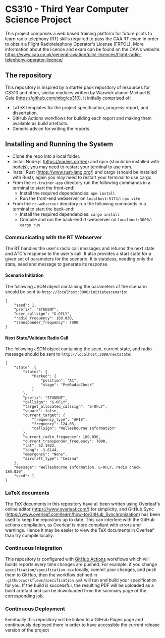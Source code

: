 # CS310 - Third Year Computer Science Project
This project comprises a web based training platform for future pilots to learn radio telephony (RT) skills required to pass the CAA RT exam in order to obtain a Flight Radiotelephony Operator's License (FRTOL). More information about the licence and exam can be found on the CAA's website:
https://www.caa.co.uk/general-aviation/pilot-licences/flight-radio-telephony-operator-licence/
## The repository
This repository is inspired by a starter pack repository of resources for CS310 and other, similar modules written by Warwick alumni Michael B. Gale (https://github.com/mbg/cs310). It initially comprised of:
- LaTeX templates for the project specification, progress report, and dissertation.
- GitHub Actions workflows for building each report and making them available as build artefacts.
- Generic advice for writing the reports.
## Installing and Running the System
- Clone the repo into a local folder.
- Install Node.js (https://nodejs.org/en) and npm (should be installed with nodejs), you may need to restart your terminal to use npm.
- Install Rust (https://www.rust-lang.org/) and cargo (should be installed with Rust), again you may need to restart your terminal to use cargo.
- From the `rt-trainer-app` directory run the following commands in a terminal to start the front-end:
	- Install the required dependencies: `npm install`
	- Run the front-end webserver on `localhost:5173/`: `npx vite` 
- From the `rt-webserver` directory run the following commands in a terminal to start the back-end:
	- Install the required dependencies: `cargo install`
	- Compile and run the back-end rt-webserver on `localhost:3000/`: `cargo run`
### Communicating with the RT Webserver
The RT handles the user's radio call messages and returns the next state and ATC's response to the user's call. It also provides a start state for a given set of parameters for the scenario. It is stateless, needing only the state, seed and message to generate its response.
#### Scenario Initiation
The following JSON object containing the parameters of the scenario should be sent to `http://localhost:3000/initiatescenario`:
```
{
	"seed": 1,
	"prefix": "STUDENT",
	"user_callsign": "G-OFLY",
	"radio_frequency": 180.030,
	"transponder_frequency": 7000
}
```
#### Next State/Validate Radio Call
The following JSON object containing the seed, current state, and radio message should be sent to `http://localhost:3000/nextstate`:
```
{
	"state" :{
		"status": {
			"Parked": {
				"position": "A1",
				"stage": "PreRadioCheck" 
			}
		},
		"prefix": "STUDENT",
		"callsign": "G-OFLY",
		"target_allocated_callsign": "G-OFLY",
		"squark": false,
		"current_target": {
			"frequency_type": "AFIS",
			"frequency": 124.03,
			"callsign": "Wellesbourne Information"
		},
		"current_radio_frequency": 180.030,
		"current_transponder_frequency": 7000,
		"lat": 52.1922,
		"long": -1.6144,
		"emergency": "None",
		"aircraft_type": "Cessna"
	},
	"message": "Wellesbourne Information, G-OFLY, radio check 180.030",
	"seed": 1
}
```
### LaTeX documents
The TeX documents in this repository have all been written using Overleaf's online editor (https://www.overleaf.com/) for simplicity, and GitHub Sync (https://www.overleaf.com/learn/how-to/GitHub_Synchronization) has been used to keep the repository up to date. This can interfere with the GitHub actions compliation, as Overleaf is more compliant with errors and warnings. Hence it may be easier to view the TeX documents in Overleaf than try compile locally.
### Continuous Integration
This repository is configured with [GitHub Actions](https://docs.github.com/en/actions) workflows which will builds reports every time changes are pushed. For example, if you change `specification/specification.tex` locally, commit your changes, and push them to GitHub, then the workflow defined in `.github/workflows/specification.yml` will run and build your specification for you. If the build is successful, the resulting PDF will be uploaded as a build artefact and can be downloaded from the summary page of the corresponding job.
### Continuous Deployment
Eventually this repository will be linked to a GitHub Pages page and continuously deployed there in order to have accessible the current release version of the project